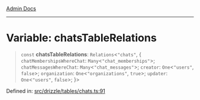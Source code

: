 [Admin Docs](/)

***

# Variable: chatsTableRelations

> `const` **chatsTableRelations**: `Relations`\<`"chats"`, \{ `chatMembershipsWhereChat`: `Many`\<`"chat_memberships"`\>; `chatMessagesWhereChat`: `Many`\<`"chat_messages"`\>; `creator`: `One`\<`"users"`, `false`\>; `organization`: `One`\<`"organizations"`, `true`\>; `updater`: `One`\<`"users"`, `false`\>; \}\>

Defined in: [src/drizzle/tables/chats.ts:91](https://github.com/PratapRathi/talawa-api/blob/d256975b8804135eeae09572d0d303ebdab3b3d4/src/drizzle/tables/chats.ts#L91)
